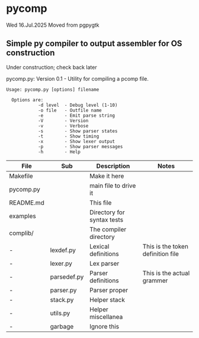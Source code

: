 # pycomp

Wed 16.Jul.2025  Moved from pgpygtk

## Simple py compiler to output assembler for OS construction

Under construction; check back later

pycomp.py: Version 0.1 - Utility for compiling a pcomp file.

```
Usage: pycomp.py [options] filename

  Options are:
            -d level  - Debug level (1-10)
            -o file   - Outfile name
            -e        - Emit parse string
            -V        - Version
            -v        - Verbose
            -s        - Show parser states
            -t        - Show timing
            -x        - Show lexer output
            -p        - Show parser messages
            -h        - Help
```

| File | Sub | Description |  Notes |
|----- |---------|------------|------------|
|Makefile  |        |Make it here|
|pycomp.py |        |main file to drive it|
|README.md |        |This file|
|examples  |        |Directory for syntax tests|
|complib/  |        |The compiler directory|
|  -  |lexdef.py     |Lexical definitions| This is the token definition file |
|  -  |lexer.py      |Lex parser|
|  -  |parsedef.py   |Parser definitions| This is the actual grammer|
|  -  |parser.py     |Parser proper|
|  -  |stack.py      |Helper stack|
|  -  |utils.py      |Helper miscellanea|
|  -  |garbage       |Ignore this|

